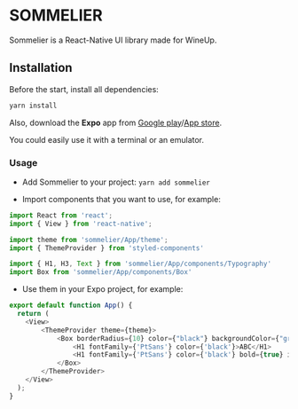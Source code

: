# SOMMELIER

Sommelier is a React-Native UI library made for WineUp.

## Installation

Before the start, install all dependencies:

```bash
yarn install
```

Also, download the **Expo** app from [Google play](https://play.google.com/store/apps/details?id=host.exp.exponent)/[App store](https://apps.apple.com/ru/app/expo-client/id982107779).

You could easily use it with a terminal or an emulator.

### Usage

+ Add Sommelier to your project: `yarn add sommelier`

+ Import components that you want to use, for example:
```typescript
import React from 'react';
import { View } from 'react-native';

import theme from 'sommelier/App/theme';
import { ThemeProvider } from 'styled-components'

import { H1, H3, Text } from 'sommelier/App/components/Typography'
import Box from 'sommelier/App/components/Box'
```
+ Use them in your Expo project, for example:
```typescript
export default function App() {
  return (
    <View>
        <ThemeProvider theme={theme}>
            <Box borderRadius={10} color={"black"} backgroundColor={"grayBackground"} m={5}>
                <H1 fontFamily={'PtSans'} color={'black'}>ABC</H1>
                <H1 fontFamily={'PtSans'} color={'black'} bold={true} italic={true}>ABC</H1>
            </Box>
        </ThemeProvider>
    </View>
  );
}
```